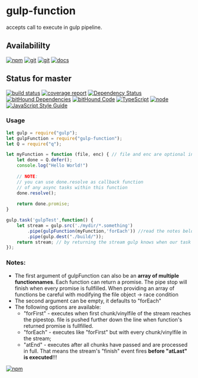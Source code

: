 # gulp-function
accepts call to execute in gulp pipeline.

## Availabililty
[![npm](https://push.rocks/assets/repo-button-npm.svg)](https://www.npmjs.com/package/gulp-function)
[![git](https://push.rocks/assets/repo-button-git.svg)](https://gitlab.com/pushrocks/gulp-function)
[![git](https://push.rocks/assets/repo-button-mirror.svg)](https://github.com/pushrocks/gulp-function)
[![docs](https://push.rocks/assets/repo-button-docs.svg)](https://pushrocks.gitlab.io/gulp-function/)

## Status for master
[![build status](https://gitlab.com/pushrocks/gulp-function/badges/master/build.svg)](https://gitlab.com/pushrocks/gulp-function/commits/master)
[![coverage report](https://gitlab.com/pushrocks/gulp-function/badges/master/coverage.svg)](https://gitlab.com/pushrocks/gulp-function/commits/master)
[![Dependency Status](https://david-dm.org/pushrocks/gulp-function.svg)](https://david-dm.org/pushrocks/gulp-function)
[![bitHound Dependencies](https://www.bithound.io/github/pushrocks/gulp-function/badges/dependencies.svg)](https://www.bithound.io/github/pushrocks/gulp-function/master/dependencies/npm)
[![bitHound Code](https://www.bithound.io/github/pushrocks/gulp-function/badges/code.svg)](https://www.bithound.io/github/pushrocks/gulp-function)
[![TypeScript](https://img.shields.io/badge/TypeScript-2.x-blue.svg)](https://nodejs.org/dist/latest-v6.x/docs/api/)
[![node](https://img.shields.io/badge/node->=%206.x.x-blue.svg)](https://nodejs.org/dist/latest-v6.x/docs/api/)
[![JavaScript Style Guide](https://img.shields.io/badge/code%20style-standard-brightgreen.svg)](http://standardjs.com/)

### Usage
```javascript
let gulp = require("gulp");
let gulpFunction = require("gulp-function");
let Q = require("q");

let myFunction = function (file, enc) { // file and enc are optional in case you want to modify the file object
    let done = Q.defer();
    console.log("Hello World!")
    
    // NOTE:
    // you can use done.resolve as callback function
    // of any async tasks within this function
    done.resolve();
    
    return done.promise;
}

gulp.task('gulpTest',function() {
    let stream = gulp.src('./mydir/*.something')
        .pipe(gulpFunction(myFunction,'forEach')) //read the notes below
        .pipe(gulp.dest("./build/"));
    return stream; // by returning the stream gulp knows when our task has finished.
});
```

### Notes:

* The first argument of gulpFunction can also be an **array of multiple functionnames**.
Each function can return a promise. The pipe stop will finish when every promise is fullfilled.
When providing an array of functions be careful with modifying the file object -> race condition
* The second argument can be empty, it defaults to "forEach"
* The following options are available:
    * "forFirst" - executes when first chunk/vinylfile of the stream reaches the pipestop.
       file is pushed further down the line when function's returned promise is fullfilled.
    *  "forEach" - executes like "forFirst" but with every chunk/vinylfile in the stream;
    *  "atEnd" - executes after all chunks have passed and are processed in full.
       That means the stream's "finish" event fires **before "atLast" is executed**!!!

[![npm](https://push.rocks/assets/repo-header.svg)](https://push.rocks)
